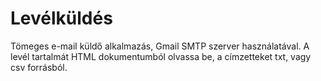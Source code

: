 # Levélküldés

Tömeges e-mail küldő alkalmazás, Gmail SMTP szerver használatával. A levél tartalmát HTML dokumentumból olvassa be, a címzetteket txt, vagy csv forrásból.
